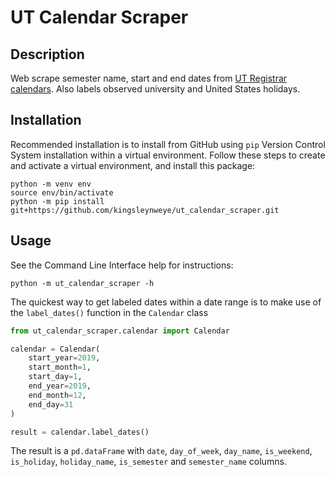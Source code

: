 # UT Calendar Scraper
## Description
Web scrape semester name, start and end dates from [UT Registrar calendars](https://registrar.utexas.edu/calendars). Also labels observed university and United States holidays.

## Installation
Recommended installation is to install from GitHub using `pip` Version Control System installation within a virtual environment.
Follow these steps to create and activate a virtual environment, and install this package:
```
python -m venv env
source env/bin/activate
python -m pip install git+https://github.com/kingsleynweye/ut_calendar_scraper.git
```

## Usage
See the Command Line Interface help for instructions:
```
python -m ut_calendar_scraper -h
```

The quickest way to get labeled dates within a date range is to make use of the `label_dates()` function in the `Calendar` class
```python
from ut_calendar_scraper.calendar import Calendar

calendar = Calendar(
    start_year=2019,
    start_month=1,
    start_day=1,
    end_year=2019,
    end_month=12, 
    end_day=31
)

result = calendar.label_dates()
```

The result is a `pd.dataFrame` with `date`, `day_of_week`, `day_name`, `is_weekend`, `is_holiday`, `holiday_name`, `is_semester` and `semester_name` columns.